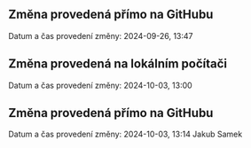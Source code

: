 ## Změna provedená přímo na GitHubu
Datum a čas provedení změny: 2024-09-26, 13:47


## Změna provedená na lokálním počítači
Datum a čas provedení změny: 2024-10-03, 13:00


## Změna provedená přímo na GitHubu
Datum a čas provedení změny: 2024-10-03, 13:14
Jakub Samek
